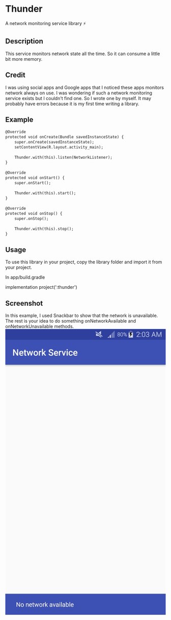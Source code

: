 # Thunder
A network monitoring service library :zap:

Description
-----------
This service monitors network state all the time. So it can consume a little bit more memory.

Credit
------
I was using social apps and Google apps that I noticed these apps monitors network always on use.
I was wondering if such a network monitoring service exists but I couldn't find one.
So I wrote one by myself. It may probably have errors because it is my first time writing a library.

Example
-------

    @Override
    protected void onCreate(Bundle savedInstanceState) {
        super.onCreate(savedInstanceState);
        setContentView(R.layout.activity_main);
        
        Thunder.with(this).listen(NetworkListener);
    }
    
    @Override
    protected void onStart() {
        super.onStart();

        Thunder.with(this).start();
    }

    @Override
    protected void onStop() {
        super.onStop();

        Thunder.with(this).stop();
    }
    
Usage
-----
To use this library in your project, copy the library folder and import it from your project.

In app/build.gradle

implementation project(':thunder')
    
Screenshot
----------
In this example, I used Snackbar to show that the network is unavailable.
The rest is your idea to do something onNetworkAvailable and onNetworkUnavailable methods.
![Screenshot](/screenshot/screenshot.jpg)